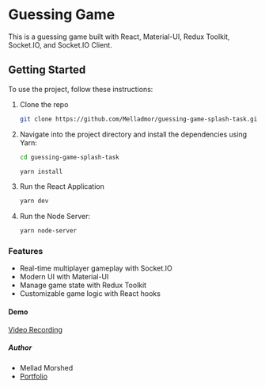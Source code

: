 # Guessing Game

This is a guessing game built with React, Material-UI, Redux Toolkit, Socket.IO, and Socket.IO Client.

## Getting Started

To use the project, follow these instructions:

1.  Clone the repo
    ```sh
    git clone https://github.com/Melladmor/guessing-game-splash-task.git
    ```
2.  Navigate into the project directory and install the dependencies using Yarn:

    ```sh
    cd guessing-game-splash-task
    ```

    ```sh
    yarn install
    ```

3.  Run the React Application
    ```sh
    yarn dev
    ```
4.  Run the Node Server:
    ```sh
    yarn node-server
    ```

### Features

- Real-time multiplayer gameplay with Socket.IO
- Modern UI with Material-UI
- Manage game state with Redux Toolkit
- Customizable game logic with React hooks

#### Demo

<a href="https://drive.google.com/file/d/1_ui3c_xSWki4pqHI6khHd57FL6upOJq_/view?usp=sharing" target="_blank">Video Recording</a>

##### Author

- Mellad Morshed
- <a href="https://melladmorshed.netlify.app/" target="_blank">Portfolio</a>
